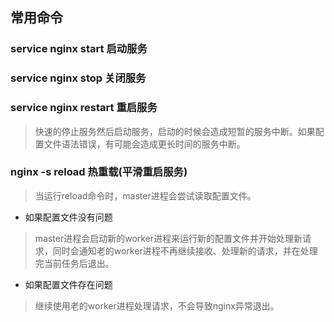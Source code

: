 ## 常用命令
### service nginx start   启动服务
### service nginx stop    关闭服务
### service nginx restart 重启服务
> 快速的停止服务然后启动服务，启动的时候会造成短暂的服务中断。如果配置文件语法错误，有可能会造成更长时间的服务中断。

### nginx -s reload 热重载(平滑重启服务)
> 当运行reload命令时，master进程会尝试读取配置文件。

- 如果配置文件没有问题
> master进程会启动新的worker进程来运行新的配置文件并开始处理新请求，同时会通知老的worker进程不再继续接收、处理新的请求，并在处理完当前任务后退出。

- 如果配置文件存在问题
> 继续使用老的worker进程处理请求，不会导致nginx异常退出。
